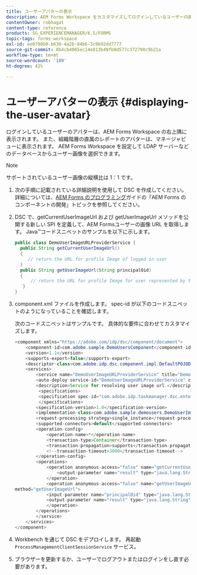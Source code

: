 ```yaml
---
title: ユーザーアバターの表示
description: AEM Forms Workspace をカスタマイズしてログインしているユーザーの画像を表示する方法。
contentOwner: robhagat
content-type: reference
products: SG_EXPERIENCEMANAGER/6.5/FORMS
topic-tags: forms-workspace
exl-id: ee0708b0-b630-4a2b-84b6-3c0b92dd7777
source-git-commit: 8b4cb4065ec14e813b49fb0d577c372790c9b21a
workflow-type: tm+mt
source-wordcount: '189'
ht-degree: 42%

---
```


# ユーザーアバターの表示 {#displaying-the-user-avatar}

ログインしているユーザーのアバターは、AEM Forms Workspace の右上隅に表示されます。 また、組織階層の直属のレポートのアバターは、マネージャビューに表示されます。 AEM Forms Workspace を設定して LDAP サーバーなどのデータベースからユーザー画像を選択できます。

>[!NOTE]
>
>サポートされているユーザー画像の縦横比は 1：1 です。

1. 次の手順に記載されている詳細説明を使用して DSC を作成してください。詳細については、[AEM Forms のプログラミング](https://www.adobe.com/go/learn_aemforms_programming_63_jp)ガイドの「AEM Forms のコンポーネントの開発」トピックを参照してください。
1. DSC で、getCurrentUserImageUrl および getUserImageUrl メソッドを公開する新しい SPI を定義して、AEM Formsユーザーの画像 URL を取得します。 Java™コードスニペットのサンプルを以下に示します。

   ```java
   public class DemoUserImageURLProviderService {
     public String getCurrentUserImageUrl()
     {
        // return the URL for profile Image of logged in user
     }
     public String getUserImageUrl(String principalOid)
     {
         // return the URL for profile Image for user represented by this principal Oid
      }
   }
   ```

1. component.xml ファイルを作成します。 spec-id が以下のコードスニペットのようになっていることを確認します。

   次のコードスニペットはサンプルです。 具体的な要件に合わせてカスタマイズします。

   ```java
   <component xmlns="https://adobe.com/idp/dsc/component/document">
       <component-id>com.adobe.sample.DemoUsersComponent</component-id>
       <version>1.1</version>
       <supports-export>false</supports-export>
       <descriptor-class>com.adobe.idp.dsc.component.impl.DefaultPOJODescriptorImpl</descriptor-class>
       <services>
           <service name="DemoUserImageURLProviderService" title="Demo User ImageURL provider service" orchestrateable="false">
           <auto-deploy service-id="DemoUserImageURLProviderService" category-id="Demo Users Component DSC" major-version="1" minor-version="0" />
           <description>Service for resolving user image url.</description>
            <specifications>
            <specification spec-id="com.adobe.idp.taskmanager.dsc.enterprise.UserImageUrlProvider"/>
            </specifications>
           <specification-version>1.0</specification-version>
           <implementation-class>com.adobe.sample.demousers.DemoUserImageURLProviderService</implementation-class>
           <request-processing-strategy>single_instance</request-processing-strategy>
           <supported-connectors>default</supported-connectors>
           <operation-config>
               <operation-name>*</operation-name>
               <transaction-type>Container</transaction-type>
               <transaction-propagation>supports</transaction-propagation>
               <!--transaction-timeout>3000</transaction-timeout-->
           </operation-config>
           <operations>
               <operation anonymous-access="false" name="getCurrentUserImageUrl" method="getCurrentUserImageUrl">
                   <output-parameter name="result" type="java.lang.String"/>
               </operation>
               <operation anonymous-access="false" name="getUserImageUrl"
   method="getUserImageUrl">
               <input-parameter name="principalOid" type="java.lang.String"/>
               <output-parameter name="result" type="java.lang.String"/>
               </operation>
           </operations>
           </service>
       </services>
   </component>
   ```

1. Workbench を通じて DSC をデプロイします。 再起動 `ProcessManagementClientSessionService` サービス。
1. ブラウザーを更新するか、ユーザーでログアウトまたはログインをし直す必要があります。
